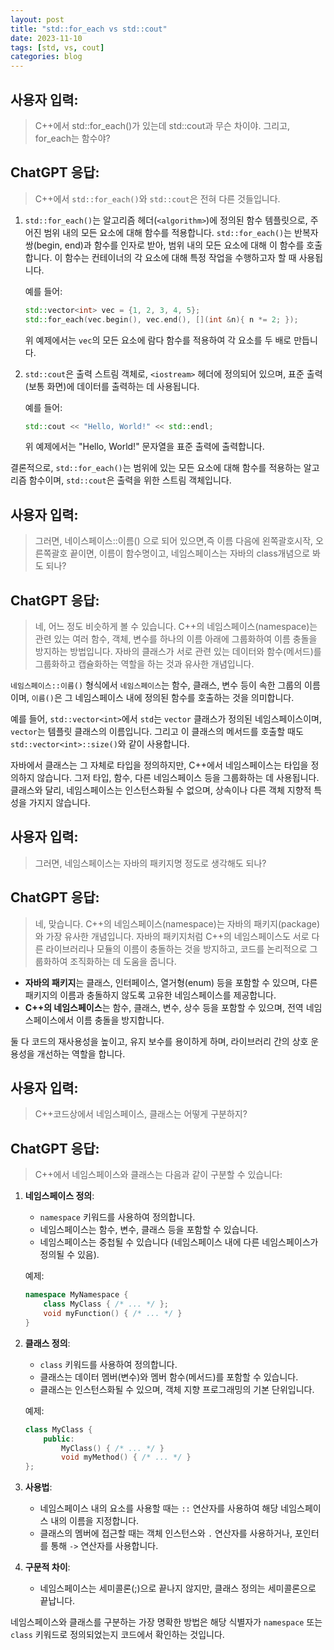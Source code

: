 ```yaml
---
layout: post
title: "std::for_each vs std::cout"
date: 2023-11-10
tags: [std, vs, cout]
categories: blog
---
```


## 사용자 입력:
> C++에서 std::for_each()가 있는데 std::cout과 무슨 차이야. 그리고, for_each는 함수야?

## ChatGPT 응답:
> C++에서 `std::for_each()`와 `std::cout`은 전혀 다른 것들입니다.

1. `std::for_each()`는 알고리즘 헤더(`<algorithm>`)에 정의된 함수 템플릿으로, 주어진 범위 내의 모든 요소에 대해 함수를 적용합니다. `std::for_each()`는 반복자 쌍(begin, end)과 함수를 인자로 받아, 범위 내의 모든 요소에 대해 이 함수를 호출합니다. 이 함수는 컨테이너의 각 요소에 대해 특정 작업을 수행하고자 할 때 사용됩니다.

   예를 들어:
   ```cpp
   std::vector<int> vec = {1, 2, 3, 4, 5};
   std::for_each(vec.begin(), vec.end(), [](int &n){ n *= 2; });
   ```

   위 예제에서는 `vec`의 모든 요소에 람다 함수를 적용하여 각 요소를 두 배로 만듭니다.

2. `std::cout`은 출력 스트림 객체로, `<iostream>` 헤더에 정의되어 있으며, 표준 출력(보통 화면)에 데이터를 출력하는 데 사용됩니다.

   예를 들어:
   ```cpp
   std::cout << "Hello, World!" << std::endl;
   ```

   위 예제에서는 "Hello, World!" 문자열을 표준 출력에 출력합니다.

결론적으로, `std::for_each()`는 범위에 있는 모든 요소에 대해 함수를 적용하는 알고리즘 함수이며, `std::cout`은 출력을 위한 스트림 객체입니다.

## 사용자 입력:
> 그러면, 네이스페이스::이름() 으로 되어 있으면,즉 이름 다음에 왼쪽괄호시작, 오른쪽괄호 끝이면, 이름이 함수명이고,  네임스페이스는 자바의  class개념으로 봐도 되나?

## ChatGPT 응답:
> 네, 어느 정도 비슷하게 볼 수 있습니다. C++의 네임스페이스(namespace)는 관련 있는 여러 함수, 객체, 변수를 하나의 이름 아래에 그룹화하여 이름 충돌을 방지하는 방법입니다. 자바의 클래스가 서로 관련 있는 데이터와 함수(메서드)를 그룹화하고 캡슐화하는 역할을 하는 것과 유사한 개념입니다.

`네임스페이스::이름()` 형식에서 `네임스페이스`는 함수, 클래스, 변수 등이 속한 그룹의 이름이며, `이름()`은 그 네임스페이스 내에 정의된 함수를 호출하는 것을 의미합니다.

예를 들어, `std::vector<int>`에서 `std`는 `vector` 클래스가 정의된 네임스페이스이며, `vector`는 템플릿 클래스의 이름입니다. 그리고 이 클래스의 메서드를 호출할 때도 `std::vector<int>::size()`와 같이 사용합니다.

자바에서 클래스는 그 자체로 타입을 정의하지만, C++에서 네임스페이스는 타입을 정의하지 않습니다. 그저 타입, 함수, 다른 네임스페이스 등을 그룹화하는 데 사용됩니다. 클래스와 달리, 네임스페이스는 인스턴스화될 수 없으며, 상속이나 다른 객체 지향적 특성을 가지지 않습니다.

## 사용자 입력:
> 그러면, 네임스페이스는 자바의 패키지명 정도로 생각해도 되나?

## ChatGPT 응답:
> 네, 맞습니다. C++의 네임스페이스(namespace)는 자바의 패키지(package)와 가장 유사한 개념입니다. 자바의 패키지처럼 C++의 네임스페이스도 서로 다른 라이브러리나 모듈의 이름이 충돌하는 것을 방지하고, 코드를 논리적으로 그룹화하여 조직화하는 데 도움을 줍니다.

- **자바의 패키지**는 클래스, 인터페이스, 열거형(enum) 등을 포함할 수 있으며, 다른 패키지의 이름과 충돌하지 않도록 고유한 네임스페이스를 제공합니다.
- **C++의 네임스페이스**는 함수, 클래스, 변수, 상수 등을 포함할 수 있으며, 전역 네임스페이스에서 이름 충돌을 방지합니다.

둘 다 코드의 재사용성을 높이고, 유지 보수를 용이하게 하며, 라이브러리 간의 상호 운용성을 개선하는 역할을 합니다.

## 사용자 입력:
> C++코드상에서 네임스페이스, 클래스는 어떻게 구분하지?

## ChatGPT 응답:
> C++에서 네임스페이스와 클래스는 다음과 같이 구분할 수 있습니다:

1. **네임스페이스 정의**:
   - `namespace` 키워드를 사용하여 정의합니다.
   - 네임스페이스는 함수, 변수, 클래스 등을 포함할 수 있습니다.
   - 네임스페이스는 중첩될 수 있습니다 (네임스페이스 내에 다른 네임스페이스가 정의될 수 있음).

   예제:
   ```cpp
   namespace MyNamespace {
       class MyClass { /* ... */ };
       void myFunction() { /* ... */ }
   }
   ```

2. **클래스 정의**:
   - `class` 키워드를 사용하여 정의합니다.
   - 클래스는 데이터 멤버(변수)와 멤버 함수(메서드)를 포함할 수 있습니다.
   - 클래스는 인스턴스화될 수 있으며, 객체 지향 프로그래밍의 기본 단위입니다.

   예제:
   ```cpp
   class MyClass {
       public:
           MyClass() { /* ... */ }
           void myMethod() { /* ... */ }
   };
   ```

3. **사용법**:
   - 네임스페이스 내의 요소를 사용할 때는 `::` 연산자를 사용하여 해당 네임스페이스 내의 이름을 지정합니다.
   - 클래스의 멤버에 접근할 때는 객체 인스턴스와 `.` 연산자를 사용하거나, 포인터를 통해 `->` 연산자를 사용합니다.

4. **구문적 차이**:
   - 네임스페이스는 세미콜론(;)으로 끝나지 않지만, 클래스 정의는 세미콜론으로 끝납니다.

네임스페이스와 클래스를 구분하는 가장 명확한 방법은 해당 식별자가 `namespace` 또는 `class` 키워드로 정의되었는지 코드에서 확인하는 것입니다.

